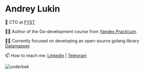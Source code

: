 <h1 align="left"> Andrey Lukin</h1>

💼 CTO at <a href="https://fyst.com/"  target="blank">FYST</a> 

👨‍🏫 Author of the Go-development course from <a href="https://practicum.yandex.ru/go-advanced/" target="blank">Yandex Practicum</a>. 

👨‍💻 Currently focused on developing an open-source golang library <a href="https://github.com/underbek/datamapper"  target="blank">Datamapper</a>. 

📫 How to reach me: <a href="https://www.linkedin.com/in/andrey-lukin-874123210/"  target="blank">Linkedin</a> | <a href="https://t.me/underbek"  target="blank">Telegram</a> 

<p>&nbsp;<img align="left" src="https://github-readme-stats.vercel.app/api?username=underbek&show_icons=true&hide_title=true" alt="underbek" /></p>

